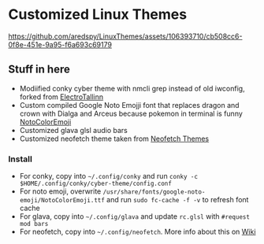 # Customized Linux Themes



https://github.com/aredspy/LinuxThemes/assets/106393710/cb508cc6-0f8e-451e-9a95-f6a693c69179



## Stuff in here

- Modiified conky cyber theme with nmcli grep instead of old iwconfig, forked from [ElectroTallinn](https://github.com/neuromask/electrotallinn-theme)
- Custom compiled Google Noto Emojji font that replaces dragon and crown with Dialga and Arceus because pokemon in terminal is funny [NotoColorEmoji](https://github.com/googlefonts/noto-emoji)
- Customized glava glsl audio bars
- Customized neofetch theme taken from [Neofetch Themes](https://github.com/Chick2D/neofetch-themes/) 

### Install

- For conky, copy into `~/.config/conky` and run `conky -c $HOME/.config/conky/cyber-theme/config.conf`
- For noto emoji, overwrite `/usr/share/fonts/google-noto-emoji/NotoColorEmoji.ttf` and run `sudo fc-cache -f -v` to refresh font cache
- For glava, copy into `~/.config/glava` and update `rc.glsl` with `#request mod bars`
- For neofetch, copy into `~/.config/neofetch`. More info about this on [Wiki](https://github.com/dylanaraps/neofetch/wiki/Customizing-Info)
